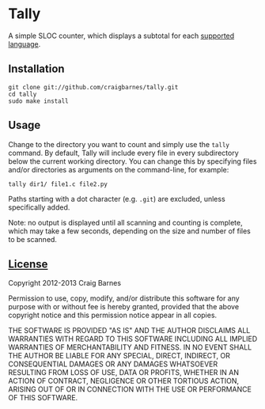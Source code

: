 Tally
=====

A simple SLOC counter, which displays a subtotal for each [supported language].

Installation
------------

    git clone git://github.com/craigbarnes/tally.git
    cd tally
    sudo make install

Usage
-----

Change to the directory you want to count and simply use the `tally`
command. By default, Tally will include every file in every subdirectory
below the current working directory. You can change this by specifying files
and/or directories as arguments on the command-line, for example:

    tally dir1/ file1.c file2.py

Paths starting with a dot character (e.g. `.git`) are excluded, unless
specifically added.

Note: no output is displayed until all scanning and counting is complete,
which may take a few seconds, depending on the size and number of files to
be scanned.

[License]
---------

Copyright 2012-2013 Craig Barnes

Permission to use, copy, modify, and/or distribute this software for any
purpose with or without fee is hereby granted, provided that the above
copyright notice and this permission notice appear in all copies.

THE SOFTWARE IS PROVIDED "AS IS" AND THE AUTHOR DISCLAIMS ALL WARRANTIES
WITH REGARD TO THIS SOFTWARE INCLUDING ALL IMPLIED WARRANTIES OF
MERCHANTABILITY AND FITNESS. IN NO EVENT SHALL THE AUTHOR BE LIABLE FOR ANY
SPECIAL, DIRECT, INDIRECT, OR CONSEQUENTIAL DAMAGES OR ANY DAMAGES
WHATSOEVER RESULTING FROM LOSS OF USE, DATA OR PROFITS, WHETHER IN AN ACTION
OF CONTRACT, NEGLIGENCE OR OTHER TORTIOUS ACTION, ARISING OUT OF OR IN
CONNECTION WITH THE USE OR PERFORMANCE OF THIS SOFTWARE.


[supported language]: https://github.com/craigbarnes/tally/blob/master/tally.bash#L47-72
[License]: http://en.wikipedia.org/wiki/ISC_license "ISC license"
